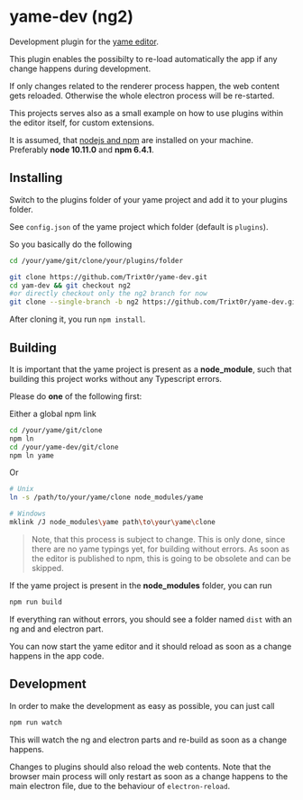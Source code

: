 # yame-dev (ng2)

Development plugin for the [yame editor](https://github.com/Trixt0r/yame/tree/ng2).

This plugin enables the possibilty to re-load automatically the app if any change happens during development.

If only changes related to the renderer process happen, the web content gets reloaded. Otherwise the whole electron process will be re-started.

This projects serves also as a small example on how to use plugins within the editor itself, for custom extensions.

It is assumed, that [nodejs and npm](https://nodejs.org) are installed on your machine. Preferably __node 10.11.0__ and __npm 6.4.1__.

## Installing

Switch to the plugins folder of your yame project and add it to your plugins folder.

See `config.json` of the yame project which folder (default is `plugins`).

So you basically do the following

```sh
cd /your/yame/git/clone/your/plugins/folder

git clone https://github.com/Trixt0r/yame-dev.git
cd yam-dev && git checkout ng2
#or directly checkout only the ng2 branch for now
git clone --single-branch -b ng2 https://github.com/Trixt0r/yame-dev.git
```

After cloning it, you run `npm install`.

## Building

It is important that the yame project is present as a __node_module__, such that building this project works without any Typescript errors.

Please do __one__ of the following first:

Either a global npm link
```sh
cd /your/yame/git/clone
npm ln
cd /your/yame-dev/git/clone
npm ln yame
```

Or
```sh
# Unix
ln -s /path/to/your/yame/clone node_modules/yame

# Windows
mklink /J node_modules\yame path\to\your\yame\clone
```

> Note, that this process is subject to change.
> This is only done, since there are no yame typings yet, for building without errors.
> As soon as the editor is published to npm, this is going to be obsolete and can be skipped.

If the yame project is present in the __node_modules__ folder, you can run

```sh
npm run build
```

If everything ran without errors, you should see a folder named `dist` with an ng and and electron part.

You can now start the yame editor and it should reload as soon as a change happens in the app code.

## Development

In order to make the development as easy as possible, you can just call

```sh
npm run watch
```

This will watch the ng and electron parts and re-build as soon as a change happens.

Changes to plugins should also reload the web contents.
Note that the browser main process will only restart as soon as a change happens
to the main electron file, due to the behaviour of `electron-reload`.
